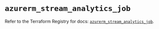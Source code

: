 # `azurerm_stream_analytics_job`

Refer to the Terraform Registry for docs: [`azurerm_stream_analytics_job`](https://registry.terraform.io/providers/hashicorp/azurerm/4.11.0/docs/resources/stream_analytics_job).
